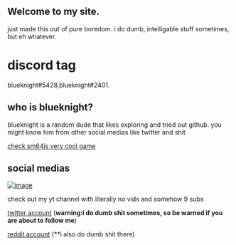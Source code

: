 ## Welcome to my site.
just made this out of pure boredom.
i do dumb, intelligable stuff sometimes, but eh whatever.

# discord tag
blueknight#5428,blueknight#2401.

## who  is blueknight?
blueknight is a random dude that likes exploring and tried out github. you might know him from other social medias like twitter and shit


[check sm64js very cool game](https://sm64js.com)

## social medias

[![image](https://user-images.githubusercontent.com/75827284/126630413-ff05ab04-b954-4116-b3ef-d7c35b133051.jpeg)
](https://www.youtube.com/channel/UCyv7ZBYeevY6OwautkawZjQ) 

check out my yt channel with literally no vids and somehow 9 subs

[twitter account](https://twitter.com/Blueknightexis1) (**warning:i do dumb shit sometimes, so be warned if you are about to follow me**)


[reddit account](https://www.reddit.com/user/blueknightreddit) (**i also do dumb shit there)







